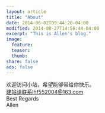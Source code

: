 ```yaml
---
layout: article
title: "About"
date: 2014-06-02T09:44:20-04:00
modified: 2014-08-27T14:56:44-04:00
excerpt: "This is Allen's blog."
image:
  feature:
  teaser:
  thumb:
share: false
ads: false
---
```


欢迎访问小站，希望能够带给你快乐。<br/>
建站请联系lhf552004@163.com <br/>
           Best Regards <br/>
           Allen